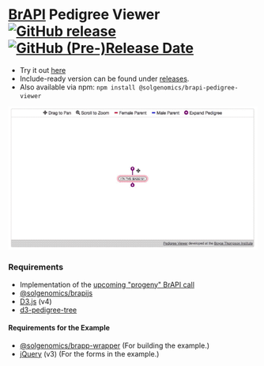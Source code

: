 # [BrAPI](https://github.com/plantbreeding/API) Pedigree Viewer [![GitHub release](https://img.shields.io/github/release/solgenomics/brapi-pedigree-viewer.svg)](https://github.com/solgenomics/BrAPI-Pedigree-Viewer/releases) [![GitHub (Pre-)Release Date](https://img.shields.io/github/release-date-pre/solgenomics/brapi-pedigree-viewer.svg)](https://github.com/solgenomics/BrAPI-Pedigree-Viewer/releases)
- Try it out [here](https://solgenomics.github.io/BrAPI-Pedigree-Viewer/example)
- Include-ready version can be found under [releases](https://github.com/solgenomics/BrAPI-Pedigree-Viewer/releases).
- Also available via npm: `npm install @solgenomics/brapi-pedigree-viewer` 

![GIF of Example Implementation](example.gif)

### Requirements
- Implementation of the [upcoming "progeny" BrAPI call](https://github.com/plantbreeding/API/issues/151)
- [@solgenomics/brapijs](https://github.com/solgenomics/BrAPI.js)
- [D3.js](https://github.com/d3/d3) (v4)
- [d3-pedigree-tree](https://github.com/solgenomics/d3-pedigree-tree)
#### Requirements for the Example
- [@solgenomics/brapp-wrapper](https://github.com/solgenomics/BrApp-Wrapper) (For building the example.)
- [jQuery](https://github.com/jquery/jquery) (v3) (For the forms in the example.)
